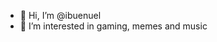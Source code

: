 - 👋 Hi, I’m @ibuenuel
- 👀 I’m interested in gaming, memes and music

<!---
ibuenuel/ibuenuel is a ✨ special ✨ repository because its `README.md` (this file) appears on your GitHub profile.
You can click the Preview link to take a look at your changes.
--->
